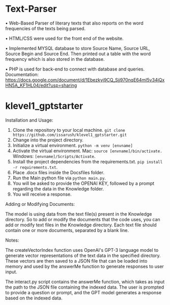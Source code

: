 # Text-Parser

• Web-Based Parser of literary texts that also reports on the word frequencies of the texts being parsed.

• HTML/CSS were used for the front end of the website.

• Implemented MYSQL database to store Source Name, Source URL, Source Begin and Source End. Then
printed out a table with the word frequency which is also stored in the database.

• PHP is used for back-end to connect with database and queries.
Documentation: https://docs.google.com/document/d/1Ebezkyj9CQ_Sjj970nqE64mI5v34jQxHN5A_KF1HL04/edit?usp=sharing


# klevel1_gptstarter

Installation and Usage:

1. Clone the repository to your local machine.
   `git clone https://github.com/issarush/klevel1_gptstarter.git`
2. Change into the project directory.
3. Initialize a virtual environment.
   `python -m venv [envname]`
4. Activate the virtual environment.
   Mac: `source [envname]/bin/activate.`
   Windows: `[envname]/Scripts/Activate`.
5. Install the project dependencies from the requirements.txt.
   `pip install -r requirements.txt`.
6. Place .docx files inside the Docsfiles folder.
7. Run the Main python file via `python main.py`.
8. You will be asked to provide the OPENAI KEY, followed by a prompt regarding the data in the Knowledge folder.
9. You will receive a response.

Adding or Modifying Documents:

The model is using data from the text file(s) present in the Knowledge directory. So to add or modify the documents that the code uses, you can add or modify text files in the Knowledge directory. Each text file should contain one or more documents, separated by a blank line.

Notes:

The createVectorIndex function uses OpenAI's GPT-3 language model to generate vector representations of the text data in the specified directory. These vectors are then saved to a JSON file that can be loaded into memory and used by the answerMe function to generate responses to user input.

The interact.py script contains the answerMe function, which takes as input the path to the JSON file containing the indexed data. The user is prompted to provide a question or prompt, and the GPT model generates a response based on the indexed data.
